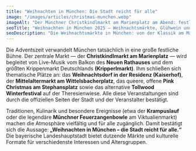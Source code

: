 ```yaml
---
title: "Weihnachten in München: Die Stadt reicht für alle"
image: "/images/articles/christmas-munchen.webp"
imageAlt: "Der Münchner Christkindlmarkt am Marienplatz am Abend: festlich geschmückte Holzhäuschen, eine leuchtende Weihnachts­pyramide, die große Christbaumbeleuchtung, Menschenmengen beim Bummeln und Einkaufen, im Hintergrund die Türme der Frauenkirche und das Rathaus."
seoTitle: "Weihnachten in München 2025 — Weihnachtsmärkte, Glühwein und Traditionen"
seoDescription: "Die Weihnachtsmärkte in München: von der Klassik am Marienplatz bis zu Tollwood und Pink Christmas. Atmosphäre, Kulinarik, Traditionen und Tipps für Spaziergänge im Dezember."
---
```


Die Adventszeit verwandelt München tatsächlich in eine große festliche Bühne. Der zentrale Markt — der **Christkindlmarkt am Marienplatz** — wird begleitet von Live-Musik vom Balkon des **Neuen Rathauses** und dem größten Krippenmarkt Deutschlands **(Kripperlmarkt)**. Ihm schließen sich thematische Plätze an: das **Weihnachtsdorf in der Residenz (Kaiserhof)**, der **Mittelaltermarkt am Wittelsbacherplatz**, das queere, offene **Pink Christmas am Stephansplatz** sowie das alternative **Tollwood Winterfestival** auf der Theresienwiese. Alle diese Veranstaltungen sind durch die offiziellen Seiten der Stadt und der Veranstalter bestätigt.

Traditionen, Kulinarik und besondere Ereignisse (etwa der **Krampuslauf** oder die legendäre **Münchner Feuerzangenbowle** am Viktualienmarkt) machen die Atmosphäre vielfältig und für alle zugänglich. Damit bestätigt sich die Aussage: **„Weihnachten in München – die Stadt reicht für alle.“** Die bayerische Landeshauptstadt bietet dutzende Märkte und kulturelle Formate für verschiedenste Interessen und Altersgruppen.
